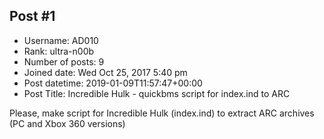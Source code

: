 ## Post #1
- Username: AD010
- Rank: ultra-n00b
- Number of posts: 9
- Joined date: Wed Oct 25, 2017 5:40 pm
- Post datetime: 2019-01-09T11:57:47+00:00
- Post Title: Incredible Hulk - quickbms script for index.ind to ARC

Please, make script for Incredible Hulk (index.ind) to extract ARC archives (PC and Xbox 360 versions)
